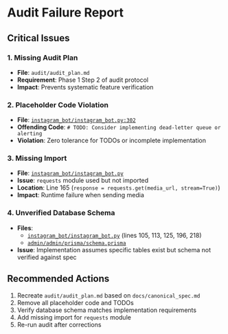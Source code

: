 # Audit Failure Report

## Critical Issues

### 1. Missing Audit Plan
- **File**: `audit/audit_plan.md`
- **Requirement**: Phase 1 Step 2 of audit protocol
- **Impact**: Prevents systematic feature verification

### 2. Placeholder Code Violation
- **File**: [`instagram_bot/instagram_bot.py:302`](instagram_bot/instagram_bot.py:302)
- **Offending Code**: `# TODO: Consider implementing dead-letter queue or alerting`
- **Violation**: Zero tolerance for TODOs or incomplete implementation

### 3. Missing Import
- **File**: [`instagram_bot/instagram_bot.py`](instagram_bot/instagram_bot.py)
- **Issue**: `requests` module used but not imported
- **Location**: Line 165 (`response = requests.get(media_url, stream=True)`)
- **Impact**: Runtime failure when sending media

### 4. Unverified Database Schema
- **Files**: 
  - [`instagram_bot/instagram_bot.py`](instagram_bot/instagram_bot.py) (lines 105, 113, 125, 196, 218)
  - [`admin/admin/prisma/schema.prisma`](admin/admin/prisma/schema.prisma)
- **Issue**: Implementation assumes specific tables exist but schema not verified against spec

## Recommended Actions
1. Recreate `audit/audit_plan.md` based on `docs/canonical_spec.md`
2. Remove all placeholder code and TODOs
3. Verify database schema matches implementation requirements
4. Add missing import for `requests` module
5. Re-run audit after corrections